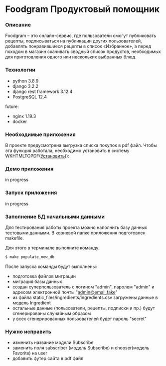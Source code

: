 # Foodgram Продуктовый помощник

### Описание


Foodgram – это онлайн-сервис, где пользователи смогут публиковать рецепты, подписываться на публикации других пользователей, добавлять понравившиеся рецепты в список «Избранное», а перед походом в магазин скачивать сводный список продуктов, необходимых для приготовления одного или нескольких выбранных блюд.

### Технологии
- python 3.8.9
- django 3.2.2
- django rest framework 3.12.4
- PostgreSQL 12.4

future:
- nginx 1.19.3
- docker

### Необходимые приложения
В проекте предусмотрена выгрузка списка покупок в pdf файл.
Чтобы эта функция работала, необходимо установить в систему WKHTMLTOPDF([Установить](https://wkhtmltopdf.org/downloads.html))):



### Демо приложения

in progress

### Запуск приложения

in progress


### Заполнение БД начальными данными

Для тестирования работы проекта можно наполнить базу данных тестовыми данными.
В корневой папке приложения подготовлен makefile.

Для этого в терминале выполните команду:

```bash
$ make populate_new_db
```

После запуска команды будут выполнены:
- подготовка файлов миграции
- миграция базы данных
- создан суперпользователь с логином "admin", паролем "admin" и адресом электронной почты "admin@email.fake"
- из файла static_files/ingredients/ingredients.csv загружены данные в модель Ingredient
- остальные данные (пользователи, рецепты, подписки и пр.) будут сгенерированы случайным образом
- у всех сгенерированных пользователей будет пароль "secret"


### Нужно исправить

- изменить название модели Subscribe
- заменить поля subscriber (модель Subscribe) и chooser(модель Favorite) на user
- добавить футер сайта в pdf файл
